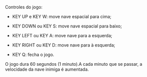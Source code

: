 Controles do jogo:

- KEY UP e KEY W: move nave espacial para cima;

- KEY DOWN ou KEY S: move nave espacial para baixo;

- KEY LEFT ou KEY A: move nave para a esquerda;

- KEY RIGHT ou KEY D: move nave para à esquerda;

- KEY Q: fecha o jogo.


O jogo dura 60 segundos (1 minuto).A cada minuto que se passar, a velocidade da nave inimiga é aumentada.
